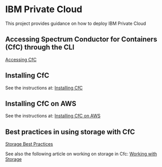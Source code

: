 # IBM Private Cloud
This project provides guidance on how to deploy IBM Private Cloud


## Accessing Spectrum Conductor for Containers (CfC) through the CLI

[Accessing CfC](Accessing%20CfC%20through%20the%20CLI.md)

## Installing CfC

See the instructions at: [Installing CfC](Install%20IBM%20Spectrum%20Conductor%20for%20Containers.md)

## Installing CfC on AWS

See the instructions at: [Installing CfC on AWS](nstalling%20CfC%20in%20AWS.md)

## Best practices in using storage with CfC

[Storage Best Practices](IBM%20Spectrum%20Conductor%20for%20Containers%20-%20Storage%20Best%20Practices.md)

See also the following article on working on storage in Cfc: [Working with Storage](https://www.ibm.com/developerworks/community/blogs/fe25b4ef-ea6a-4d86-a629-6f87ccf4649e/entry/Working_with_storage?lang=en)
